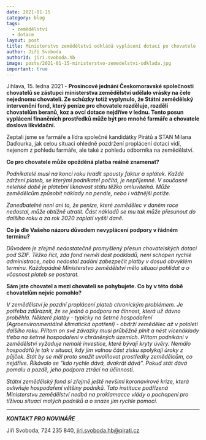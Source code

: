 ```yaml
---
date: 2021-01-15
category: blog
tags:
  - zemědělství
  - dotace
layout: post
title: Ministerstvo zemědělství odkládá vyplácení dotací po chovatele
author: Jiří Svoboda
authorId: jiri.svoboda.hb
image: posts/2021-01-15-ministerstvo-zemedelstvi-odklada.jpg
important: true
---
```


Jihlava, 15. ledna 2021 - **Prosincové jednání Českomoravské společnosti chovatelů se zástupci ministerstva zemědělství udělalo vrásky na čele nejednomu chovateli. Ze schůzky totiž vyplynulo, že Státní zemědělský intervenční fond, který peníze pro chovatele rozděluje, rozdělí chovatelům beranů, koz a ovcí dotace nejdříve v lednu. Tento posun vyplácení finančních prostředků může být pro mnohé farmáře a chovatele doslova likvidační.**

Zeptali jsme se farmáře a lídra společné kandidátky Pirátů a STAN Milana Daďourka, jak celou situaci ohledně pozdržení proplácení dotací vidí, nejenom z pohledu farmáře, ale také z pohledu odborníka na zemědělství.

**Co pro chovatele může opožděná platba reálně znamenat?**

*Podnikatelé musí na konci roku hradit spousty faktur a splátek. Každé zdržení plateb, se kterými podnikatel počítá, je nepříjemné. V současné nelehké době je platební liknavost státu těžko omluvitelná. Může zemědělcům způsobit náklady na penále, nebo i vážnější potíže.*

*Zanedbatelné není ani to, že peníze, které zemědělec v daném roce nedostal, může obtížně utratit. Část nákladů se mu tak může přesunout do dalšího roku a za rok 2020 zaplatí vyšší daně.*

**Co je dle Vašeho názoru důvodem nevyplácení podpory v řádném termínu?**

*Důvodem je zřejmě nedostatečně promyšlený přesun chovatelských dotací pod SZIF. Těžko říct, zda fond neměl dost podkladů, není schopen rychlé administrace, nebo nedostal zadání zabezpečit platby v dosud obvyklém termínu. Každopádně Ministerstvo zemědělství mělo situaci pohlídat a o včasnost plateb se postarat.*

**Sám jste chovatel a mezi chovateli se pohybujete. Co by v této době chovatelům nejvíc pomohlo?**

*V zemědělství je pozdní proplácení plateb chronickým problémem. Je potřeba zdůraznit, že se jedná o podporu na činnost, která už dávno proběhla. Některé platby - typicky na šetrné hospodaření (Agroenvironmentálně klimatická opatření) - obdrží zemědělec až v pololetí dalšího roku. Přitom on své závazky musí průběžně plnit a nést vícenáklady třeba na šetrné hospodaření v chráněných územích. Přitom podnikání v zemědělství vyžaduje nemalé investice, které bývají kryty úvěry. Nemálo hospodářů je tak v situaci, kdy jim valnou část zisku spolykají úroky z půjček. Stát by se měl proto snažit uvolňovat prostředky zemědělcům, co nejdříve. Říkávalo se "kdo rychle dává, dvakrát dává". Pokud stát dává pomalu a pozdě, jeho podpora ztrácí na účinnosti.*

*Státní zemědělský fond si zřejmě ještě nevšiml koronavirové krize, která ovlivňuje hospodaření většiny podniků. Tato instituce podřízená Ministerstvu zemědělství nedbá na proklamacce vlády o pochopení pro tíživou situaci malých podniků a o snaze jim rychle pomoci.*

---

***KONTAKT PRO NOVINÁŘE*** 

Jiří Svoboda, 724 235 840, <jiri.svoboda.hb@pirati.cz>
